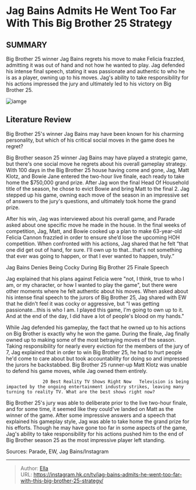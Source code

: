 # Jag Bains Admits He Went Too Far With This Big Brother 25 Strategy


## SUMMARY 



  Big Brother 25 winner Jag Bains regrets his move to make Felicia frazzled, admitting it was out of hand and not how he wanted to play.   Jag defended his intense final speech, stating it was passionate and authentic to who he is as a player, owning up to his moves.   Jag&#39;s ability to take responsibility for his actions impressed the jury and ultimately led to his victory on Big Brother 25.  

![iamge](https://static1.srcdn.com/wordpress/wp-content/uploads/2023/11/jag-bains-admits-he-went-too-far-with-this-big-brother-25-strategy.jpg)

## Literature Review
Big Brother 25&#39;s winner Jag Bains may have been known for his charming personality, but which of his critical social moves in the game does he regret?




Big Brother season 25 winner Jag Bains may have played a strategic game, but there&#39;s one social move he regrets about his overall gameplay strategy. With 100 days in the Big Brother 25 house having come and gone, Jag, Matt Klotz, and Bowie Jane entered the two-hour live finale, each ready to take home the $750,000 grand prize. After Jag won the final Head Of Household title of the season, he chose to evict Bowie and bring Matt to the final 2. Jag stepped up his game, owning each move of the season in an impressive set of answers to the jury&#39;s questions, and ultimately took home the grand prize.




After his win, Jag was interviewed about his overall game, and Parade asked about one specific move he made in the house. In the final weeks of competition, Jag, Matt, and Bowie cooked up a plan to make 63-year-old Felicia Cannon frazzled in order to ensure she’d lose the upcoming HOH competition. When confronted with his actions, Jag shared that he felt “that one did get out of hand, for sure. I&#39;ll own up to that...that&#39;s not something that ever was going to happen, or that I ever wanted to happen, truly.”


 Jag Bains Denies Being Cocky During Big Brother 25 Finale Speech 
          

Jag explained that his plans against Felicia were &#34;not, I think, true to who I am, or my character, or how I wanted to play the game&#34;, but there were other moments where he felt authentic about his moves. When asked about his intense final speech to the jurors of Big Brother 25, Jag shared with EW that he didn&#39;t feel it was cocky or aggressive, but &#34;I was getting passionate...this is who I am. I played this game, I&#39;m going to own up to it. And at the end of the day, I did have a lot of people&#39;s blood on my hands.&#34; 





 

While Jag defended his gameplay, the fact that he owned up to his actions on Big Brother is exactly why he won the game. During the finale, Jag finally owned up to making some of the most betraying moves of the season. Taking responsibility for nearly every eviction for the members of the jury of 7, Jag explained that in order to win Big Brother 25, he had to hurt people he&#39;d come to care about but took accountability for doing so and impressed the jurors he backstabbed. Big Brother 25 runner-up Matt Klotz was unable to defend his game moves, while Jag owned them entirely.

                  20 Best Reality TV Shows Right Now   Television is being impacted by the ongoing entertainment industry strikes, leaving many turning to reality TV. What are the best shows right now?    




Big Brother 25&#39;s jury was able to deliberate prior to the live two-hour finale, and for some time, it seemed like they could&#39;ve landed on Matt as the winner of the game. After some impressive answers and a speech that explained his gameplay style, Jag was able to take home the grand prize for his efforts. Though he may have gone too far in some aspects of the game, Jag&#39;s ability to take responsibility for his actions pushed him to the end of Big Brother season 25 as the most impressive player left standing.

Sources: Parade, EW, Jag Bains/Instagram



---

> Author: [Ella](https://instagram.hk.cn/)  
> URL: https://instagram.hk.cn/tv/jag-bains-admits-he-went-too-far-with-this-big-brother-25-strategy/  

